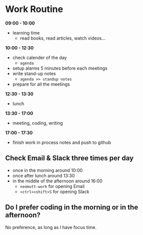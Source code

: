 # Work Routine

**09:00 - 10:00**

- learning time
    - read books, read articles, watch videos... 

**10:00 - 12:30**

- check calender of the day
    - `agenda`
- setup alarms 5 minutes before each meetings
- write stand-up notes
    - `agenda >> standup notes`
- prepare for all the meetings

**12:30 - 13:30**

- lunch

**13:30 - 17:00**

- meeting, coding, writing

**17:00 - 17:30**

- finish work in process notes and push to github

## Check Email & Slack three times per day

- once in the morning around 10:00
- once after lunch around 13:30
- in the middle of the afternoon around 16:00
    - `neomutt-work` for opening Email
    - `<ctrl><shift>S` for opening Slack

## Do I prefer coding in the morning or in the afternoon? 

No preference, as long as I have focus time. 
